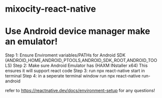 # mixocity-react-native


<h1> Use Android device manager make an emulator! </h1>

Step 1: Ensure Enviroment variables/PATHs for Android SDK (ANDROID_HOME,ANDROID_PTOOLS,ANDROID_SDK_ROOT,ANDROID_TOOLS)
Step 2: Make sure Android Emulator has (HAXM INstaller x64) This ensures it will support react code 
Step 3: run npx react-native start in terminal
Step 4: in a seperate terminal window run npx react-native run-android



refer to https://reactnative.dev/docs/environment-setup for any questions!
